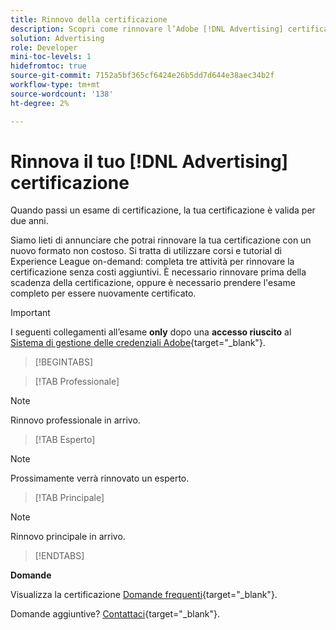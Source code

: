 ```yaml
---
title: Rinnovo della certificazione
description: Scopri come rinnovare l’Adobe [!DNL Advertising] certificazione prima della scadenza.
solution: Advertising
role: Developer
mini-toc-levels: 1
hidefromtoc: true
source-git-commit: 7152a5bf365cf6424e26b5dd7d644e38aec34b2f
workflow-type: tm+mt
source-wordcount: '138'
ht-degree: 2%

---
```


# Rinnova il tuo [!DNL Advertising] certificazione

Quando passi un esame di certificazione, la tua certificazione è valida per due anni.

Siamo lieti di annunciare che potrai rinnovare la tua certificazione con un nuovo formato non costoso. Si tratta di utilizzare corsi e tutorial di Experience League on-demand: completa tre attività per rinnovare la certificazione senza costi aggiuntivi. È necessario rinnovare prima della scadenza della certificazione, oppure è necessario prendere l&#39;esame completo per essere nuovamente certificato.

>[!IMPORTANT]
>
>I seguenti collegamenti all’esame **only** dopo una **accesso riuscito** al [Sistema di gestione delle credenziali Adobe](http://www.certmetrics.com/adobe){target="_blank"}.

>[!BEGINTABS]

>[!TAB Professionale]

>[!NOTE]
>
>Rinnovo professionale in arrivo.

>[!TAB Esperto]

>[!NOTE]
>
>Prossimamente verrà rinnovato un esperto.

>[!TAB Principale]

>[!NOTE]
>
>Rinnovo principale in arrivo.

>[!ENDTABS]

**Domande**

Visualizza la certificazione [Domande frequenti](https://experienceleague.adobe.com/docs/certification/certification/faq.html?lang=en){target="_blank"}.

Domande aggiuntive? [Contattaci](mailto:certif@adobe.com){target="_blank"}.
